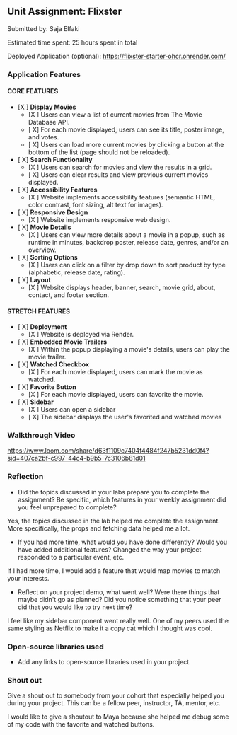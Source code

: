 
## Unit Assignment: Flixster

Submitted by: Saja Elfaki

Estimated time spent: 25 hours spent in total

Deployed Application (optional): https://flixster-starter-ohcr.onrender.com/

### Application Features

#### CORE FEATURES


- [X ] **Display Movies**
  - [X ] Users can view a list of current movies from The Movie Database API.
  - [ X] For each movie displayed, users can see its title, poster image, and votes.
  - [ X] Users can load more current movies by clicking a button at the bottom of the list (page should not be reloaded).
- [ X] **Search Functionality**
  - [X ] Users can search for movies and view the results in a grid.
  - [ X] Users can clear results and view previous current movies displayed.
- [ X] **Accessibility Features**
  - [X ] Website implements accessibility features (semantic HTML, color contrast, font sizing, alt text for images).
- [ X] **Responsive Design**
  - [X ] Website implements responsive web design.
- [ X] **Movie Details**
  - [X ] Users can view more details about a movie in a popup, such as runtime in minutes, backdrop poster, release date, genres, and/or an overview.
- [ X] **Sorting Options**
  - [X ] Users can click on a filter by drop down to sort product by type (alphabetic, release date, rating).
- [ X] **Layout**
  - [X ] Website displays header, banner, search, movie grid, about, contact, and footer section.

#### STRETCH FEATURES

- [ X] **Deployment**
  - [X ] Website is deployed via Render.
- [ X] **Embedded Movie Trailers**
  - [X ] Within the popup displaying a movie's details, users can play the movie trailer.
- [ X] **Watched Checkbox**
  - [X ] For each movie displayed, users can mark the movie as watched.
- [ X] **Favorite Button**
  - [X ] For each movie displayed, users can favorite the movie.
- [ X] **Sidebar**
  - [X ] Users can open a sidebar
  - [ X] The sidebar displays the user's favorited and watched movies

### Walkthrough Video
https://www.loom.com/share/d63f1109c7404f4484f247b5231dd0f4?sid=407ca2bf-c997-44c4-b9b5-7c3106b81d01

### Reflection

* Did the topics discussed in your labs prepare you to complete the assignment? Be specific, which features in your weekly assignment did you feel unprepared to complete?

Yes, the topics discussed in the lab helped me complete the assignment. More specifically, the props and fetching data helped me a lot.

* If you had more time, what would you have done differently? Would you have added additional features? Changed the way your project responded to a particular event, etc.
  
If I had more time, I would add a feature that would map movies to match your interests.

* Reflect on your project demo, what went well? Were there things that maybe didn't go as planned? Did you notice something that your peer did that you would like to try next time?

I feel like my sidebar component went really well. One of my peers used the same styling as Netflix to make it a copy cat which I thought was cool.

### Open-source libraries used

- Add any links to open-source libraries used in your project.

### Shout out

Give a shout out to somebody from your cohort that especially helped you during your project. This can be a fellow peer, instructor, TA, mentor, etc.

I would like to give a shoutout to Maya because she helped me debug some of my code with the favorite and watched buttons.
